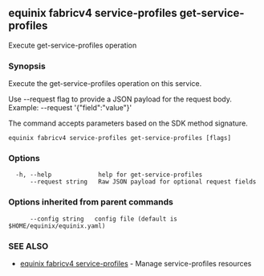 ## equinix fabricv4 service-profiles get-service-profiles

Execute get-service-profiles operation

### Synopsis

Execute the get-service-profiles operation on this service.

Use --request flag to provide a JSON payload for the request body.
Example: --request '{"field":"value"}'

The command accepts parameters based on the SDK method signature.

```
equinix fabricv4 service-profiles get-service-profiles [flags]
```

### Options

```
  -h, --help             help for get-service-profiles
      --request string   Raw JSON payload for optional request fields
```

### Options inherited from parent commands

```
      --config string   config file (default is $HOME/equinix/equinix.yaml)
```

### SEE ALSO

* [equinix fabricv4 service-profiles](equinix_fabricv4_service-profiles.md)	 - Manage service-profiles resources

